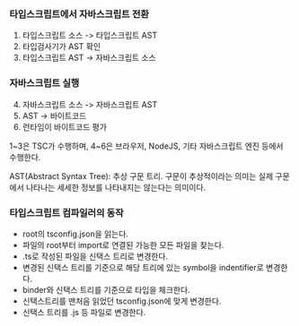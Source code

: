 ### 타입스크립트에서 자바스크립트 전환
1. 타입스크립트 소스 -> 타입스크립트 AST
2. 타입검사기가 AST 확인
3. 타입스크립트 AST -> 자바스크립트 소스

### 자바스크립트 실행
4. 자바스크립트 소스 -> 자바스크립트 AST
5. AST -> 바이트코드
6. 런타임이 바이트코드 평가

1~3은 TSC가 수행하며, 4~6은 브라우저, NodeJS, 기타 자바스크립트 엔진 등에서 수행한다.

AST(Abstract Syntax Tree): 추상 구문 트리. 구문이 추상적이라는 의미는 실제 구문에서 나타나는 세세한 정보를 나타내지는 않는다는 의미이다.

### 타입스크립트 컴파일러의 동작
* root의 tsconfig.json을 읽는다.
* 파일의 root부터 import로 연결된 가능한 모든 파일을 찾는다.
* .ts로 작성된 파일을 신택스 트리로 변경한다.
* 변경된 신택스 트리를 기준으로 해당 트리에 있는 symbol을 indentifier로 변경한다.
* binder와 신택스 트리를 기준으로 타입을 체크한다.
* 신택스트리를 맨처음 읽었던 tsconfig.json에 맞게 변경한다.
* 신택스 트리를 .js 등 파일로 변경한다.
